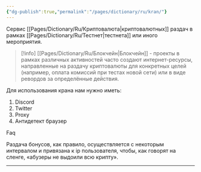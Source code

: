 ```yaml
---
{"dg-publish":true,"permalink":"/pages/dictionary/ru/kran/"}
---
```



Сервис [[Pages/Dictionary/Ru/Криптовалюта\|криптовалютных]] раздач в рамках [[Pages/Dictionary/Ru/Тестнет\|тестнета]] или иного мероприятия.

> [!info]
> [[Pages/Dictionary/Ru/Блокчейн\|Блокчейн]] - проекты в рамках различных активностей часто создают интернет-ресурсы, направленные на раздачу криптовалюты для конкретных целей (например, оплата комиссий при тестах новой сети) или в виде ревордов за определённые действия.

Для использования крана нам нужно иметь:

1. Discord
2. Twitter
3. Proxy
4. Антидетект браузер

Faq

Раздача бонусов, как правило, осуществляется с некоторым интервалом и привязана к ip пользователя, чтобы, как говорят на сленге, «абузеры не выдоили всю крипту».

---
